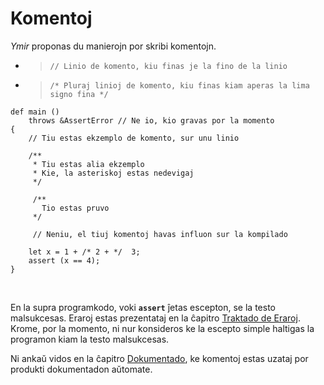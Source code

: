 # Komentoj

*Ymir* proponas du manierojn por skribi komentojn.

* > `// Linio de komento, kiu finas je la fino de la linio`
* > `/* Pluraj linioj de komento, kiu finas kiam aperas la lima signo fina */`

```ymir
def main () 
	throws &AssertError // Ne io, kio gravas por la momento
{
	// Tiu estas ekzemplo de komento, sur unu linio
	
	/**
	 * Tiu estas alia ekzemplo
	 * Kie, la asteriskoj estas nedevigaj
	 */
	 
	 /**
	   Tio estas pruvo
	 */
	 
	 // Neniu, el tiuj komentoj havas influon sur la kompilado
	 
	let x = 1 + /* 2 + */  3;
    assert (x == 4); 
}
```

<br>

En la supra programkodo, voki **`assert`** ĵetas escepton, se la testo
malsukcesas. Eraroj estas prezentataj en la ĉapitro [Traktado de
Eraroj](https://gnu-ymir.github.io/Documentations/eo/eraroj/main.html). Krome,
por la momento, ni nur konsideros ke la escepto simple haltigas la
programon kiam la testo malsukcesas.

Ni ankaŭ vidos en la ĉapitro
[Dokumentado](https://gnu-ymir.github.io/Documentations/eo/dokumentado/main.html),
ke komentoj estas uzataj por produkti dokumentadon aŭtomate.
